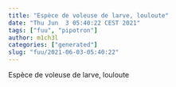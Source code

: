 ```yaml
---
title: "Espèce de voleuse de larve, louloute"
date: "Thu Jun  3 05:40:22 CEST 2021"
tags: ["fuu", "pipotron"]
author: m1ch3l
categories: ["generated"]
slug: "fuu/2021-06-03-05:40:22"
---
```


Espèce de voleuse de larve, louloute
